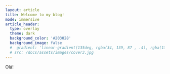 ```yaml
---
layout: article
title: Welcome to my blog!
mode: immersive
article_header:
  type: overlay
  theme: dark
  background_color: '#203028'
  background_image: false
  #  gradient: 'linear-gradient(135deg, rgba(34, 139, 87 , .4), rgba(139, 34, 139, .4))'
  # src: /docs/assets/images/cover3.jpg
---
```



Olá!